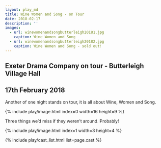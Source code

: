 ```yaml
---
layout: play_md
title: Wine Women and Song - on Tour
date: 2018-02-17
description: ''
images:
  - url: winewomenandsongbutterleigh20181.jpg
    caption: Wine Women and Song
  - url: winewomenandsongbutterleigh20182.jpg
    caption: Wine Women and Song - sold out!
---
```


## Exeter Drama Company on tour - Butterleigh Village Hall

## 17th February 2018

Another of one night stands on tour, it is all about Wine, Women and Song.

{% include play/image.html index=0 width=16 height=9 %}

Three things we’d miss if they weren’t around. Probably!

{% include play/image.html index=1 width=3 height=4 %}

{% include play/cast_list.html list=page.cast %}
